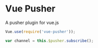 # Vue Pusher

A pusher plugin for vue.js

~~~js
Vue.use(require('vue-pusher'));

var channel = this.$pusher.subscribe();
~~~
